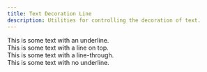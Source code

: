 ```yaml
---
title: Text Decoration Line
description: Utilities for controlling the decoration of text.
---
```

<table-utility property="text-decorator-line" attribute="text-decoration-line" class="mb-lg"></table-utility>
<card-example>
	<div class="rounded-md bg-surface-1 px-sm">
		<div class="underline border-b border-surface-3 p-sm">
			This is some text with an underline.</div>
		<div class="overline border-b border-surface-3 p-sm">
			This is some text with a line on top.</div>
		<div class="line-through border-b border-surface-3 p-sm">
			This is some text with a line-through.</div>
		<div class="no-underline p-sm">
			This is some text with no underline.
		</div>
	</div>
</card-example>